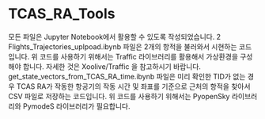 # TCAS_RA_Tools
모든 파일은 Jupyter Notebook에서 활용할 수 있도록 작성되었습니다.
2 Flights_Trajectories_uplpoad.ibynb 파일은 2개의 항적을 불러와서 시현하는 코드입니다.
위 코드를 사용하기 위해서는 Traffic 라이브러리를 활용해서 가상환경을 구성해야 합니다. 자세한 것은 Xoolive/Traffic 을 참고하시기 바랍니다.
get_state_vectors_from_TCAS_RA_time.ibynb 파일은 미리 확인한 TID가 없는 경우 TCAS RA가 작동한 항공기의 작동 시간 및 좌표를 기준으로 근처의 항적을 찾아서 CSV 파일로 저장하는 코드입니다.
위 코드를 사용하기 위해서는 PyopenSky 라이브러리와 PymodeS 라이브러리가 필요합니다. 
